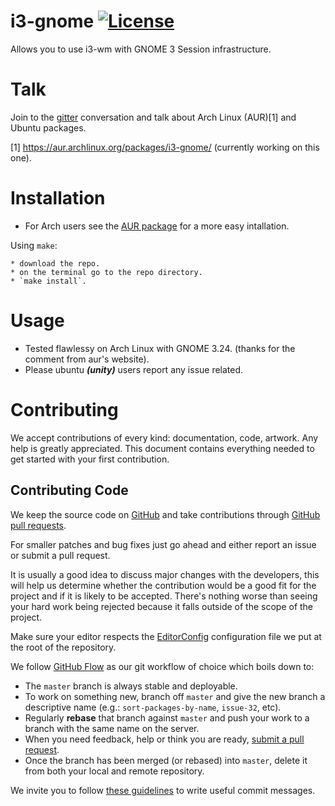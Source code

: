 # i3-gnome [![License](http://img.shields.io/badge/license-MIT-blue.svg?style=flat)](http://choosealicense.com/licenses/mit/)

Allows you to use i3-wm with GNOME 3 Session infrastructure.

# Talk
Join to the [gitter](https://gitter.im/i3-gnome/Lobby) conversation and talk about Arch Linux (AUR)[1] and Ubuntu packages.

[1] https://aur.archlinux.org/packages/i3-gnome/ (currently working on this one).

# Installation
* For Arch users see the [AUR package](https://aur.archlinux.org/packages/i3-gnome/) for a more easy intallation.

Using `make`:

    * download the repo.
    * on the terminal go to the repo directory.
    * `make install`.

# Usage
* Tested flawlessy on Arch Linux with GNOME 3.24. (thanks for the comment from aur's website).
* Please ubuntu ***(unity)*** users report any issue related.

# Contributing
We accept contributions of every kind: documentation, code, artwork. Any help is greatly
appreciated. This document contains everything needed to get started with your first contribution.

## Contributing Code
We keep the source code on [GitHub](https://www.github.com/) and take contributions through
[GitHub pull requests](https://help.github.com/articles/using-pull-requests).

For smaller patches and bug fixes just go ahead and either report an issue or submit a pull
request.

It is usually a good idea to discuss major changes with the developers, this will help us
determine whether the contribution would be a good fit for the project and if it is likely to be
accepted. There's nothing worse than seeing your hard work being rejected because it falls outside
of the scope of the project.

Make sure your editor respects the [EditorConfig](http://editorconfig.org/) configuration file we
put at the root of the repository.

We follow [GitHub Flow](http://scottchacon.com/2011/08/31/github-flow.html) as our git workflow of
choice which boils down to:

* The `master` branch is always stable and deployable.
* To work on something new, branch off `master` and give the new branch a descriptive name (e.g.:
  `sort-packages-by-name`, `issue-32`, etc).
* Regularly __rebase__ that branch against `master` and push your work to a branch with the same
  name on the server.
* When you need feedback, help or think you are ready,
  [submit a pull request](https://help.github.com/articles/using-pull-requests).
* Once the branch has been merged (or rebased) into `master`, delete it from both your local and
  remote repository.

We invite you to follow
[these guidelines](http://who-t.blogspot.de/2009/12/on-commit-messages.html) to write useful
commit messages.




